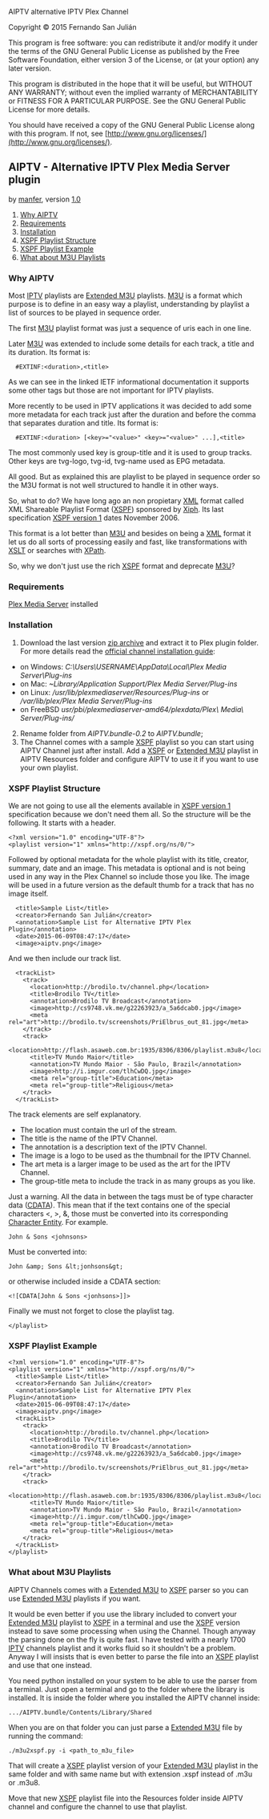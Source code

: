 AIPTV alternative IPTV Plex Channel

Copyright © 2015 Fernando San Julián

This program is free software: you can redistribute it and/or modify
it under the terms of the GNU General Public License as published by
the Free Software Foundation, either version 3 of the License, or
(at your option) any later version.

This program is distributed in the hope that it will be useful,
but WITHOUT ANY WARRANTY; without even the implied warranty of
MERCHANTABILITY or FITNESS FOR A PARTICULAR PURPOSE.  See the
GNU General Public License for more details.

You should have received a copy of the GNU General Public License
along with this program.  If not, see [http://www.gnu.org/licenses/](http://www.gnu.org/licenses/).

## AIPTV - Alternative IPTV Plex Media Server plugin ##
by [manfer], version [1.0][Changelog]

1. [Why AIPTV][1]
2. [Requirements][2]
3. [Installation][3]
4. [XSPF Playlist Structure][4]
5. [XSPF Playlist Example][5]
6. [What about M3U Playlists][6]

### Why AIPTV ###
Most [IPTV] playlists are [Extended M3U] playlists. [M3U] is a format which purpose is to define in an easy way a playlist, understanding by playlist a list of sources to be played in sequence order.

The first [M3U] playlist format was just a sequence of uris each in one line.

Later [M3U] was extended to include some details for each track, a title and its duration. Its format is:

```
  #EXTINF:<duration>,<title>
```

As we can see in the linked IETF informational documentation it supports some other tags but those are not important for IPTV playlists.

More recently to be used in IPTV applications it was decided to add some more metadata for each track just after the duration and before the comma that separates duration and title. Its format is:

```
  #EXTINF:<duration> [<key>="<value>" <key>="<value>" ...],<title>
```

The most commonly used key is group-title and it is used to group tracks. Other keys are tvg-logo, tvg-id, tvg-name used as EPG metadata.

All good. But as explained this are playlist to be played in sequence order so the M3U format is not well structured to handle it in other ways.

So, what to do? We have long ago an non propietary [XML] format called XML Shareable Playlist Format ([XSPF]) sponsored by [Xiph]. Its last specification [XSPF version 1] dates November 2006.

This format is a lot better than [M3U] and besides on being a [XML] format it let us do all sorts of processing easily and fast, like transformations with [XSLT] or searches with [XPath].

So, why we don't just use the rich [XSPF] format and deprecate [M3U]?

### Requirements ###
[Plex Media Server][GetPlex] installed

### Installation ###
1. Download the last version [zip archive](https://github.com/manfer/AIPTV.bundle/archive/v0.2.zip) and extract it to Plex plugin folder. For more details read the [official channel installation guide](https://support.plex.tv/hc/en-us/articles/201187656-How-do-I-manually-install-a-channel-):
  * on Windows: *C:\Users\USERNAME\AppData\Local\Plex Media Server\Plug-ins*
  * on Mac: *~Library/Application Support/Plex Media Server/Plug-ins*
  * on Linux: */usr/lib/plexmediaserver/Resources/Plug-ins* or */var/lib/plex/Plex Media Server/Plug-ins*
  * on FreeBSD *usr/pbi/plexmediaserver-amd64/plexdata/Plex\ Media\ Server/Plug-ins/*
2. Rename folder from *AIPTV.bundle-0.2* to *AIPTV.bundle*;
3. The Channel comes with a sample [XSPF] playlist so you can start using AIPTV Channel just after install. Add a [XSPF] or [Extended M3U] playlist in AIPTV Resources folder and configure AIPTV to use it if you want to use your own playlist.

### XSPF Playlist Structure ###
We are not going to use all the elements available in [XSPF version 1] specification because we don't need them all. So the structure will be the following. It starts with a header.

```
<?xml version="1.0" encoding="UTF-8"?>
<playlist version="1" xmlns="http://xspf.org/ns/0/">
```

Followed by optional metadata for the whole playlist with its title, creator, summary, date and an image. This metadata is optional and is not being used in any way in the Plex Channel so include those you like. The image will be used in a future version as the default thumb for a track that has no image itself.

```
  <title>Sample List</title>
  <creator>Fernando San Julián</creator>
  <annotation>Sample List for Alternative IPTV Plex Plugin</annotation>
  <date>2015-06-09T08:47:17</date>
  <image>aiptv.png</image>
```

And we then include our track list.

```
  <trackList>
    <track>
      <location>http://brodilo.tv/channel.php</location>
      <title>Brodilo TV</title>
      <annotation>Brodilo TV Broadcast</annotation>
      <image>http://cs9748.vk.me/g22263923/a_5a6dcab0.jpg</image>
      <meta rel="art">http://brodilo.tv/screenshots/PriElbrus_out_81.jpg</meta>
    </track>
    <track>
      <location>http://flash.asaweb.com.br:1935/8306/8306/playlist.m3u8</location>
      <title>TV Mundo Maior</title>
      <annotation>TV Mundo Maior - São Paulo, Brazil</annotation>
      <image>http://i.imgur.com/tlhCwDQ.jpg</image>
      <meta rel="group-title">Education</meta>
      <meta rel="group-title">Religious</meta>
    </track>
  </trackList>
```

The track elements are self explanatory.

  - The location must contain the url of the stream.
  - The title is the name of the IPTV Channel.
  - The annotation is a description text of the IPTV Channel.
  - The image is a logo to be used as the thumbnail for the IPTV Channel.
  - The art meta is a larger image to be used as the art for the IPTV Channel.
  - The group-title meta to include the track in as many groups as you like.

Just a warning. All the data in between the tags must be of type character data ([CDATA]). This mean that if the text contains one of the special characters <, >, &, those must be converted into its corresponding [Character Entity]. For example.

```
John & Sons <johnsons>
```

Must be converted into:

```
John &amp; Sons &lt;jonhsons&gt;
```

or otherwise included inside a CDATA section:

```
<![CDATA[John & Sons <jonhsons>]]>
```

Finally we must not forget to close the playlist tag.

```
</playlist>
```

### XSPF Playlist Example ###
```
<?xml version="1.0" encoding="UTF-8"?>
<playlist version="1" xmlns="http://xspf.org/ns/0/">
  <title>Sample List</title>
  <creator>Fernando San Julián</creator>
  <annotation>Sample List for Alternative IPTV Plex Plugin</annotation>
  <date>2015-06-09T08:47:17</date>
  <image>aiptv.png</image>
  <trackList>
    <track>
      <location>http://brodilo.tv/channel.php</location>
      <title>Brodilo TV</title>
      <annotation>Brodilo TV Broadcast</annotation>
      <image>http://cs9748.vk.me/g22263923/a_5a6dcab0.jpg</image>
      <meta rel="art">http://brodilo.tv/screenshots/PriElbrus_out_81.jpg</meta>
    </track>
    <track>
      <location>http://flash.asaweb.com.br:1935/8306/8306/playlist.m3u8</location>
      <title>TV Mundo Maior</title>
      <annotation>TV Mundo Maior - São Paulo, Brazil</annotation>
      <image>http://i.imgur.com/tlhCwDQ.jpg</image>
      <meta rel="group-title">Education</meta>
      <meta rel="group-title">Religious</meta>
    </track>
  </trackList>
</playlist>
```

### What about M3U Playlists ###

AIPTV Channels comes with a [Extended M3U] to [XSPF] parser so you can use [Extended M3U] playlists if you want.

It would be even better if you use the library included to convert your [Extended M3U] playlist to [XSPF] in a terminal and use the [XSPF] version instead to save some processing when using the Channel. Though anyway the parsing done on the fly is quite fast. I have tested with a nearly 1700 [IPTV] channels playlist and it works fluid so it shouldn't be a problem. Anyway I will insists that is even better to parse the file into an [XSPF] playlist and use that one instead.

You need python installed on your system to be able to use the parser from a terminal. Just open a terminal and go to the folder where the library is installed. It is inside the folder where you installed the AIPTV channel inside:

```
.../AIPTV.bundle/Contents/Library/Shared
```

When you are on that folder you can just parse a [Extended M3U] file by running the command:

```
./m3u2xspf.py -i <path_to_m3u_file>
```

That will create a [XSPF] playlist version of your [Extended M3U] playlist in the same folder and with same name but with extension .xspf instead of .m3u or .m3u8.

Move that new [XSPF] playlist file into the Resources folder inside AIPTV channel and configure the channel to use that playlist.

  [1]: #why-aiptv "Why AIPTV"
  [2]: #requirements "Requirements"
  [3]: #installation "Installation"
  [4]: #xspf-playlist-structure "XSPF Playlist Structure"
  [5]: #xspf-playlist-example "XSPF Playlist Example"
  [6]: #what-about-m3u-playlists "What about M3U Playlists"
  [Changelog]: https://github.com/manfer/AIPTV.bundle/blob/master/CHANGELOG.md
  [manfer]: https://github.com/manfer
  [manferplexforums]: https://forums.plex.tv/profile/244463/manfer
  [GetPlex]: https://www.plex.tv/downloads
  [IPTV]: http://en.wikipedia.org/wiki/IPTV
  [M3U]: https://en.wikipedia.org/wiki/M3U
  [Extended M3U]: https://tools.ietf.org/html/draft-pantos-http-live-streaming-07
  [Xiph]: https://www.xiph.org/
  [XSPF]: http://www.xspf.org/
  [XSPF version 1]: http://www.xspf.org/xspf-v1.html
  [XML]: http://www.w3.org/XML/
  [CDATA]: https://en.wikipedia.org/wiki/CDATA
  [Character Entity]: http://dev.w3.org/html5/html-author/charref
  [XSLT]: http://www.w3.org/TR/xslt
  [XPath]: http://www.w3.org/TR/xpath/
